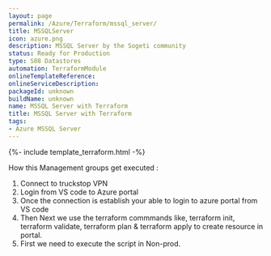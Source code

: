 ```yaml
---
layout: page
permalink: /Azure/Terraform/mssql_server/
title: MSSQLServer
icon: azure.png
description: MSSQL Server by the Sogeti community
status: Ready for Production
type: S08 Datastores
automation: TerraformModule
onlineTemplateReference: 
onlineServiceDescription: 
packageId: unknown
buildName: unknown
name: MSSQL Server with Terraform
title: MSSQL Server with Terraform
tags:
- Azure MSSQL Server
---
```

{%- include template_terraform.html -%}

How this Management groups get executed :

1. Connect to truckstop VPN
2. Login from VS code to Azure portal
3. Once the connection is establish your able to login to azure portal from VS code
4. Then Next we use the terraform commmands like, terraform init, terraform validate, terraform plan & terraform apply to create resource in portal.
5. First we need to execute the script in Non-prod.